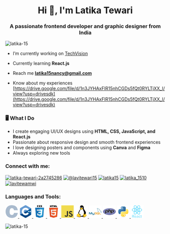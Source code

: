 <h1 align="center">Hi 👋, I'm Latika Tewari</h1>
<h3 align="center">A passionate frontend developer and graphic designer from India</h3>

<p align="left"> <img src="https://komarev.com/ghpvc/?username=latika-15&label=Profile%20views&color=0e75b6&style=flat" alt="latika-15" /> </p>

-  I’m currently working on [TechVision](https://github.com/latika-15/TechVision_minor)

-    Currently learning **React.js**

-  Reach me **latika15nancy@gmail.com**

-  Know about my experiences [https://drive.google.com/file/d/1n3JYHAxFIR15nhCGDs5fQt0RYLTjXX_I/view?usp=drivesdk](https://drive.google.com/file/d/1n3JYHAxFIR15nhCGDs5fQt0RYLTjXX_I/view?usp=drivesdk)

### 🖥 What I Do

-  I create engaging UI/UX designs using **HTML, CSS, JavaScript, and React.js**
-  Passionate about responsive design and smooth frontend experiences
-  I love designing posters and components using **Canva** and **Figma**
-  Always exploring new tools


<h3 align="left">Connect with me:</h3>
<p align="left">
<a href="https://linkedin.com/in/latika-tewari-2a2745286" target="blank"><img align="center" src="https://raw.githubusercontent.com/rahuldkjain/github-profile-readme-generator/master/src/images/icons/Social/linked-in-alt.svg" alt="latika-tewari-2a2745286" height="30" width="40" /></a>
<a href="https://medium.com/@lavitewari15" target="blank"><img align="center" src="https://raw.githubusercontent.com/rahuldkjain/github-profile-readme-generator/master/src/images/icons/Social/medium.svg" alt="@lavitewari15" height="30" width="40" /></a>
<a href="https://www.codechef.com/users/latika15" target="blank"><img align="center" src="https://cdn.jsdelivr.net/npm/simple-icons@3.1.0/icons/codechef.svg" alt="latika15" height="30" width="40" /></a>
<a href="https://www.leetcode.com/latika_1510" target="blank"><img align="center" src="https://raw.githubusercontent.com/rahuldkjain/github-profile-readme-generator/master/src/images/icons/Social/leet-code.svg" alt="latika_1510" height="30" width="40" /></a>
<a href="https://auth.geeksforgeeks.org/user/lavitewamwi" target="blank"><img align="center" src="https://raw.githubusercontent.com/rahuldkjain/github-profile-readme-generator/master/src/images/icons/Social/geeks-for-geeks.svg" alt="lavitewamwi" height="30" width="40" /></a>
</p>

<h3 align="left">Languages and Tools:</h3>
<p align="left"> <a href="https://www.cprogramming.com/" target="_blank" rel="noreferrer"> <img src="https://raw.githubusercontent.com/devicons/devicon/master/icons/c/c-original.svg" alt="c" width="40" height="40"/> </a> <a href="https://www.w3schools.com/cpp/" target="_blank" rel="noreferrer"> <img src="https://raw.githubusercontent.com/devicons/devicon/master/icons/cplusplus/cplusplus-original.svg" alt="cplusplus" width="40" height="40"/> </a> <a href="https://www.w3schools.com/css/" target="_blank" rel="noreferrer"> <img src="https://raw.githubusercontent.com/devicons/devicon/master/icons/css3/css3-original-wordmark.svg" alt="css3" width="40" height="40"/> </a> <a href="https://www.w3.org/html/" target="_blank" rel="noreferrer"> <img src="https://raw.githubusercontent.com/devicons/devicon/master/icons/html5/html5-original-wordmark.svg" alt="html5" width="40" height="40"/> </a> <a href="https://developer.mozilla.org/en-US/docs/Web/JavaScript" target="_blank" rel="noreferrer"> <img src="https://raw.githubusercontent.com/devicons/devicon/master/icons/javascript/javascript-original.svg" alt="javascript" width="40" height="40"/> </a> <a href="https://www.linux.org/" target="_blank" rel="noreferrer"> <img src="https://raw.githubusercontent.com/devicons/devicon/master/icons/linux/linux-original.svg" alt="linux" width="40" height="40"/> </a> <a href="https://www.mysql.com/" target="_blank" rel="noreferrer"> <img src="https://raw.githubusercontent.com/devicons/devicon/master/icons/mysql/mysql-original-wordmark.svg" alt="mysql" width="40" height="40"/> </a> <a href="https://www.php.net" target="_blank" rel="noreferrer"> <img src="https://raw.githubusercontent.com/devicons/devicon/master/icons/php/php-original.svg" alt="php" width="40" height="40"/> </a> <a href="https://www.python.org" target="_blank" rel="noreferrer"> <img src="https://raw.githubusercontent.com/devicons/devicon/master/icons/python/python-original.svg" alt="python" width="40" height="40"/> </a> <a href="https://reactjs.org/" target="_blank" rel="noreferrer"> <img src="https://raw.githubusercontent.com/devicons/devicon/master/icons/react/react-original-wordmark.svg" alt="react" width="40" height="40"/> </a> </p>

<p><img align="center" src="https://github-readme-stats.vercel.app/api/top-langs?username=latika-15&show_icons=true&locale=en&layout=compact" alt="latika-15" /></p>

